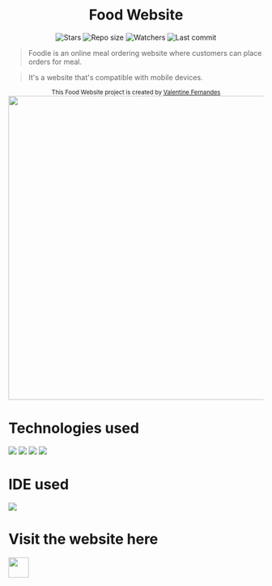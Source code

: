 <h1 align="center">Food Website</h1>

<p align="center">	 

  
  <img alt="Stars" src= "https://img.shields.io/github/stars/ValentineFernandes/Food-Website?color=#1AD043" />
  <img alt="Repo size" src="https://img.shields.io/github/repo-size/ValentineFernandes/Food-Website?color=#1AD043" />
<img alt= "Watchers" src="https://img.shields.io/github/watchers/ValentineFernandes/Food-Website?color=#1AD043" />
<img alt= "Last commit" src="https://img.shields.io/github/last-commit/ValentineFernandes/Food-Website?color=#1AD043" />
</p>


> Foodie is an online meal ordering website where customers can place orders for meal.

> It's a website that's compatible with mobile devices.


<div align="center">
<sub>This Food Website project is created by
<a href="https://github.com/ValentineFernandes](https://github.com/Kinzs2001">Valentine Fernandes </a>
</sub>
</div>

<div align="center">
<img width="600" src="https://github.com/ValentineFernandes/ValentineFernandes/blob/main/Portfolio/FoodWebsite.png">
</div>


# Technologies used
<img src="https://img.shields.io/badge/HTML5-FF3300?style=for-the-badge&logo=html5&logoColor=white">
<img src="https://img.shields.io/badge/CSS3-0066FF?style=for-the-badge&logo=css3&logoColor=white">
<img src="https://img.shields.io/badge/Bootstrap-993399?style=for-the-badge&logo=bootstrap&logoColor=white">
<img src="https://img.shields.io/badge/JavaScript-FFF600?style=for-the-badge&logo=javascript&logoColor=white">

# IDE used
<img src="https://img.shields.io/badge/Visual_Studio_Code-0078D4?style=for-the-badge&logo=visual%20studio%20code&logoColor=white">

# Visit the website here
<a href="https://valentinefernandes.github.io/Food-Website/">  
<img width="40" height="40" src="https://github.com/ValentineFernandes/ValentineFernandes/blob/main/Portfolio/github.png"></a>



